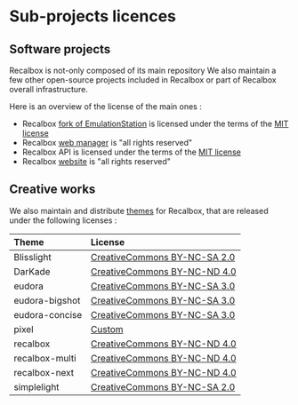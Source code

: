 # Sub-projects licences

## Software projects <a id="software-projects"></a>

Recalbox is not-only composed of its main repository We also maintain a few other open-source projects included in Recalbox or part of Recalbox overall infrastructure.

Here is an overview of the license of the main ones :

* Recalbox [fork of EmulationStation](https://gitlab.com/recalbox/recalbox-emulationstation) is licensed under the terms of the [MIT license](https://gitlab.com/recalbox/recalbox-emulationstation/blob/master/LICENSE.md)​
* Recalbox [web manager](https://gitlab.com/recalbox/recalbox-manager) is "all rights reserved"
* Recalbox API is licensed under the terms of the [MIT license](https://github.com/recalbox/recalbox-api/blob/1.1.x/LICENSE)​
* Recalbox [website](https://gitlab.com/recalbox/www.recalbox.com) is "all rights reserved"

## Creative works <a id="creative-works"></a>

We also maintain and distribute [themes](https://gitlab.com/recalbox/recalbox-themes) for Recalbox, that are released under the following licenses :

| Theme | License |
| :--- | :--- |
| Blisslight | ​[CreativeCommons BY-NC-SA 2.0](https://creativecommons.org/licenses/by-nc-sa/2.0/)​ |
| DarKade | ​[CreativeCommons BY-NC-ND 4.0](https://creativecommons.org/licenses/by-nc-nd/4.0/)​ |
| eudora | ​[CreativeCommons BY-NC-SA 3.0](https://creativecommons.org/licenses/by-nc-sa/3.0/)​ |
| eudora-bigshot | ​[CreativeCommons BY-NC-SA 3.0](https://creativecommons.org/licenses/by-nc-sa/3.0/)​ |
| eudora-concise | ​[CreativeCommons BY-NC-SA 3.0](https://creativecommons.org/licenses/by-nc-sa/3.0/)​ |
| pixel | ​[Custom](https://gitlab.com/recalbox/recalbox-themes/tree/master/themes/pixel#license)​ |
| recalbox | ​[CreativeCommons BY-NC-ND 4.0](https://creativecommons.org/licenses/by-nc-nd/4.0/)​ |
| recalbox-multi | ​[CreativeCommons BY-NC-ND 4.0](https://creativecommons.org/licenses/by-nc-nd/4.0/)​ |
| recalbox-next | ​[CreativeCommons BY-NC-ND 4.0](https://creativecommons.org/licenses/by-nc-nd/4.0/)​ |
| simplelight | ​[CreativeCommons BY-NC-SA 2.0](https://creativecommons.org/licenses/by-nc-sa/2.0/) |

